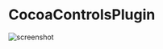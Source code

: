 CocoaControlsPlugin
===================
![screenshot](https://raw.githubusercontent.com/yeahdongcn/CocoaControlsPlugin/master/screenshot.png)
